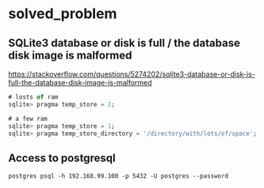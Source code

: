 # solved_problem

## SQLite3 database or disk is full / the database disk image is malformed
https://stackoverflow.com/questions/5274202/sqlite3-database-or-disk-is-full-the-database-disk-image-is-malformed

``` sql
# losts of ram
sqlite> pragma temp_store = 2;

# a few ram
sqlite> pragma temp_store = 1;
sqlite> pragma temp_store_directory = '/directory/with/lots/of/space';
```

## Access to postgresql

```
postgres psql -h 192.168.99.100 -p 5432 -U postgres --password
```

